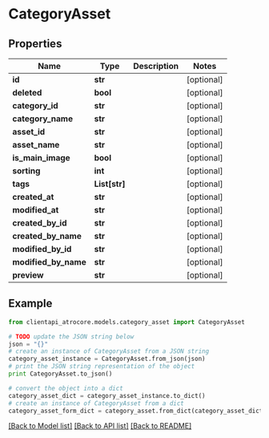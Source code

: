 # CategoryAsset


## Properties
Name | Type | Description | Notes
------------ | ------------- | ------------- | -------------
**id** | **str** |  | [optional] 
**deleted** | **bool** |  | [optional] 
**category_id** | **str** |  | [optional] 
**category_name** | **str** |  | [optional] 
**asset_id** | **str** |  | [optional] 
**asset_name** | **str** |  | [optional] 
**is_main_image** | **bool** |  | [optional] 
**sorting** | **int** |  | [optional] 
**tags** | **List[str]** |  | [optional] 
**created_at** | **str** |  | [optional] 
**modified_at** | **str** |  | [optional] 
**created_by_id** | **str** |  | [optional] 
**created_by_name** | **str** |  | [optional] 
**modified_by_id** | **str** |  | [optional] 
**modified_by_name** | **str** |  | [optional] 
**preview** | **str** |  | [optional] 

## Example

```python
from clientapi_atrocore.models.category_asset import CategoryAsset

# TODO update the JSON string below
json = "{}"
# create an instance of CategoryAsset from a JSON string
category_asset_instance = CategoryAsset.from_json(json)
# print the JSON string representation of the object
print CategoryAsset.to_json()

# convert the object into a dict
category_asset_dict = category_asset_instance.to_dict()
# create an instance of CategoryAsset from a dict
category_asset_form_dict = category_asset.from_dict(category_asset_dict)
```
[[Back to Model list]](../README.md#documentation-for-models) [[Back to API list]](../README.md#documentation-for-api-endpoints) [[Back to README]](../README.md)


